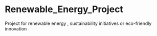 # Renewable_Energy_Project
Project for renewable energy , sustainability initiatives or eco-friendly innovation
